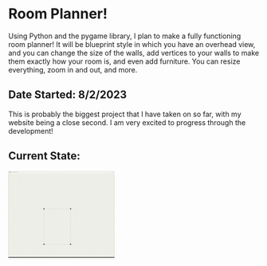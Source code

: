 # Room Planner!
Using Python and the pygame library, I plan to make a fully functioning room planner! It will be blueprint style in which you have an overhead view, and you can change the size of the walls, add vertices to your walls to make them exactly how your room is, and even add furniture. You can resize everything, zoom in and out, and more.

## Date Started: 8/2/2023
This is probably the biggest project that I have taken on so far, with my website being a close second. I am very excited to progress through the development!

## Current State:
![](https://github.com/loganmarkley/RoomPlanner/blob/main/current_state.gif?raw=true)
